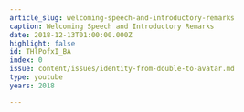 ```yaml
---
article_slug: welcoming-speech-and-introductory-remarks
caption: Welcoming Speech and Introductory Remarks
date: 2018-12-13T01:00:00.000Z
highlight: false
id: THlPofxI_BA
index: 0
issue: content/issues/identity-from-double-to-avatar.md
type: youtube
years: 2018

---
```

